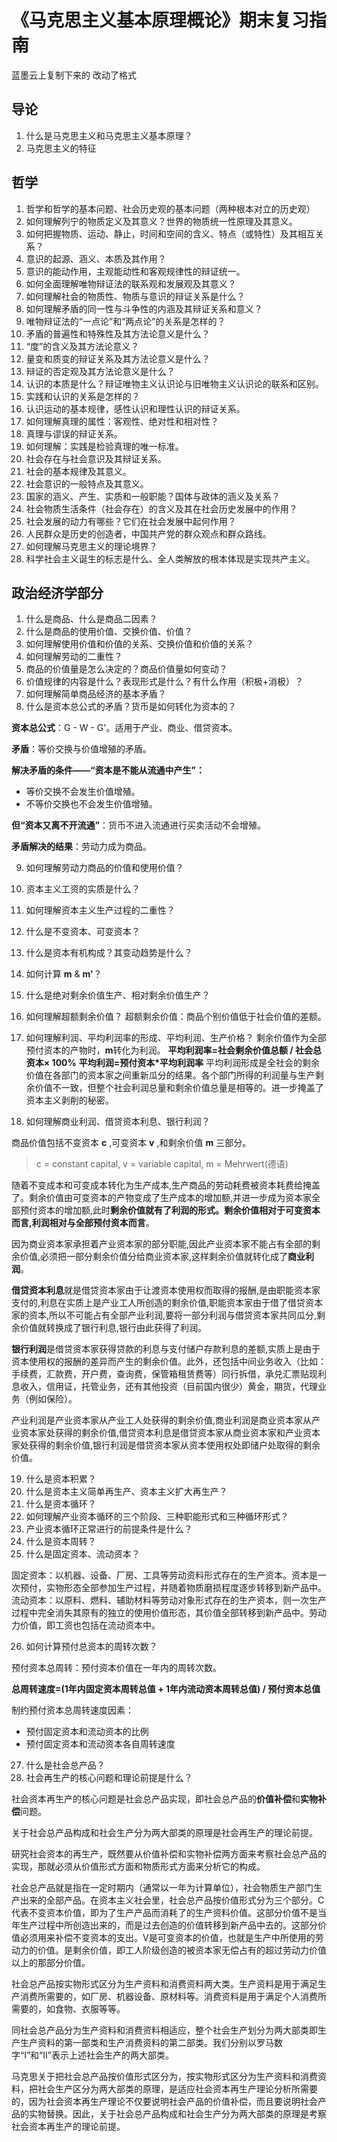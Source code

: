 # 《马克思主义基本原理概论》期末复习指南
蓝墨云上复制下来的 改动了格式
## 导论
1. 什么是马克思主义和马克思主义基本原理？
2. 马克思主义的特征

## 哲学
1. 哲学和哲学的基本问题、社会历史观的基本问题（两种根本对立的历史观）
2. 如何理解列宁的物质定义及其意义？世界的物质统一性原理及其意义。
3. 如何把握物质、运动、静止，时间和空间的含义、特点（或特性）及其相互关系？
4. 意识的起源、涵义、本质及其作用？ 
5. 意识的能动作用，主观能动性和客观规律性的辩证统一。
6. 如何全面理解唯物辩证法的联系观和发展观及其意义？
7. 如何理解社会的物质性、物质与意识的辩证关系是什么？
8. 如何理解矛盾的同一性与斗争性的内涵及其辩证关系和意义？
9. 唯物辩证法的“一点论”和“两点论”的关系是怎样的？
10. 矛盾的普遍性和特殊性及其方法论意义是什么？
11. “度”的含义及其方法论意义？
12. 量变和质变的辩证关系及其方法论意义是什么？
13. 辩证的否定观及其方法论意义是什么？
14. 认识的本质是什么？辩证唯物主义认识论与旧唯物主义认识论的联系和区别。
15. 实践和认识的关系是怎样的？
16. 认识运动的基本规律，感性认识和理性认识的辩证关系。
17. 如何理解真理的属性：客观性、绝对性和相对性？
18. 真理与谬误的辩证关系。
19. 如何理解：实践是检验真理的唯一标准。
20. 社会存在与社会意识及其辩证关系。
21. 社会的基本规律及其意义。
22. 社会意识的一般特点及其意义。
23. 国家的涵义、产生、实质和一般职能？国体与政体的涵义及关系？
24. 社会物质生活条件（社会存在）的含义及其在社会历史发展中的作用？
25. 社会发展的动力有哪些？它们在社会发展中起何作用？
26. 人民群众是历史的创造者，中国共产党的群众观点和群众路线。
27. 如何理解马克思主义的理论境界？
28. 科学社会主义诞生的标志是什么、全人类解放的根本体现是实现共产主义。

## 政治经济学部分
1. 什么是商品、什么是商品二因素？
2. 什么是商品的使用价值、交换价值、价值？
3. 如何理解使用价值和价值的关系、交换价值和价值的关系？
4. 如何理解劳动的二重性？
5. 商品的价值量是怎么决定的？商品价值量如何变动？
6. 价值规律的内容是什么？表现形式是什么？有什么作用（积极+消极）？
7. 如何理解简单商品经济的基本矛盾？
8. 什么是资本总公式的矛盾？货币是如何转化为资本的？

**资本总公式**：G - W - G'。适用于产业、商业、借贷资本。

**矛盾**：等价交换与价值增殖的矛盾。

**解决矛盾的条件——“资本是不能从流通中产生”：** 
+ 等价交换不会发生价值增殖。 
+ 不等价交换也不会发生价值增殖。

**但“资本又离不开流通”**：货币不进入流通进行买卖活动不会增殖。

**矛盾解决的结果**：劳动力成为商品。

9. 如何理解劳动力商品的价值和使用价值？
10. 资本主义工资的实质是什么？
11. 如何理解资本主义生产过程的二重性？
12. 什么是不变资本、可变资本？
13. 什么是资本有机构成？其变动趋势是什么？
14. 如何计算 **m** & **m'**？
15. 什么是绝对剩余价值生产、相对剩余价值生产？
16. 如何理解超额剩余价值？
超额剩余价值：商品个别价值低于社会价值的差额。
17. 如何理解利润、平均利润率的形成、平均利润、生产价格？
剩余价值作为全部预付资本的产物时，**m**转化为利润。
**平均利润率=社会剩余价值总额 / 社会总资本× 100%**
**平均利润=预付资本*平均利润率**
平均利润形成是全社会的剩余价值在各部门的资本家之间重新瓜分的结果。各个部门所得的利润量与生产剩余价值不一致，但整个社会利润总量和剩余价值总量是相等的。进一步掩盖了资本主义剥削的秘密。

18.   如何理解商业利润、借贷资本利息、银行利润？

商品价值包括不变资本 **c** ,可变资本 **v** ,和剩余价值 **m** 三部分。

> c = constant capital, v = variable capital, m = Mehrwert(德语)

随着不变成本和可变成本转化为生产成本,生产商品的劳动耗费被资本耗费给掩盖了。剩余价值由可变资本的产物变成了生产成本的增加额,并进一步成为资本家全部预付资本的增加额,此时**剩余价值就有了利润的形式。剩余价值相对于可变资本而言,利润相对与全部预付资本而言**。

因为商业资本家承担着产业资本家的部分职能,因此产业资本家不能占有全部的剩余价值,必须把一部分剩余价值分给商业资本家,这样剩余价值就转化成了**商业利润**。

**借贷资本利息**就是借贷资本家由于让渡资本使用权而取得的报酬,是由职能资本家支付的,利息在实质上是产业工人所创造的剩余价值,职能资本家由于借了借贷资本家的资本,所以不可能占有全部产业利润,要将一部分利润与借贷资本家共同瓜分,剩余价值就转换成了银行利息,银行由此获得了利润。

**银行利润**是借贷资本家获得贷款的利息与支付储户存款利息的差额,实质上是由于资本使用权的报酬的差异而产生的剩余价值。此外，还包括中间业务收入（比如：手续费，汇款费，开户费，查询费，保管箱租赁费等）同行拆借，承兑汇票贴现利息收入，信用证，托管业务，还有其他投资（目前国内很少）黄金，期货，代理业务（例如保险）。

产业利润是产业资本家从产业工人处获得的剩余价值,商业利润是商业资本家从产业资本家处获得的剩余价值,借贷资本利息是借贷资本家从商业资本家和产业资本家处获得的剩余价值,银行利润是借贷资本家从资本使用权处即储户处取得的剩余价值。

19. 什么是资本积累？
20. 什么是资本主义简单再生产、资本主义扩大再生产？
21. 什么是资本循环？
22. 如何理解产业资本循环的三个阶段、三种职能形式和三种循环形式？
23. 产业资本循环正常进行的前提条件是什么？
24. 什么是资本周转？
25. 什么是固定资本、流动资本？

固定资本：以机器、设备、厂房、工具等劳动资料形式存在的生产资本。资本是一次预付，实物形态全部参加生产过程，并随着物质磨损程度逐步转移到新产品中。
流动资本：以原料、燃料、辅助材料等劳动对象形式存在的生产资本，则一次生产过程中完全消失其原有的独立的使用价值形态，其价值全部转移到新产品中。劳动力价值，即工资也包括在流动资本中。

26. 如何计算预付总资本的周转次数？

预付资本总周转：预付资本价值在一年内的周转次数。

**总周转速度=(1年内固定资本周转总值 + 1年内流动资本周转总值) / 预付资本总值**

制约预付资本总周转速度因素：
+ 预付固定资本和流动资本的比例
+ 预付固定资本和流动资本各自周转速度

27. 什么是社会总产品？
28. 社会再生产的核心问题和理论前提是什么？

社会资本再生产的核心问题是社会总产品实现，即社会总产品的**价值补偿**和**实物补偿**问题。

关于社会总产品构成和社会生产分为两大部类的原理是社会再生产的理论前提。

研究社会资本的再生产，既然要从价值补偿和实物补偿两方面来考察社会总产品的实现，那就必须从价值形式方面和物质形式方面来分析它的构成。

社会总产品就是指在一定时期内（通常以一年为计算单位），社会物质生产部门生产出来的全部产品。在资本主义社会里，社会总产品按价值形式分为三个部分。C代表不变资本价值，即为了生产产品而消耗了的生产资料价值。这部分价值不是当年生产过程中所创造出来的，而是过去创造的价值转移到新产品中去的。这部分价值必须用来补偿不变资本的支出。V是可变资本的价值，也就是生产中所使用的劳动力的价值。是剩余价值，即工人阶级创造的被资本家无偿占有的超过劳动力价值以上的那部分价值。

社会总产品按实物形式区分为生产资料和消费资料两大类。生产资料是用于满足生产消费所需要的，如厂房、机器设备、原材料等。消费资料是用于满足个人消费所需要的，如食物、衣服等等。　

同社会总产品分为生产资料和消费资料相适应，整个社会生产划分为两大部类即生产生产资料的第一部类和生产消费资料的第二部类。我们分别以罗马数字“Ⅰ”和“Ⅱ”表示上述社会生产的两大部类。

马克思关于把社会总产品按价值形式区分为，按实物形式区分为生产资料和消费资料，把社会生产区分为两大部类的原理，是适应社会资本再生产理论分析所需要的，因为社会资本再生产理论不仅要说明社会产品的价值补偿，而且要说明社会产品的实物替换。因此，关于社会总产品构成和社会生产分为两大部类的原理是考察社会资本再生产的理论前提。